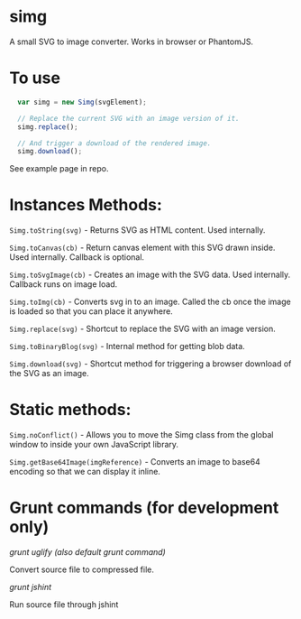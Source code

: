 simg
====

A small SVG to image converter.  Works in browser or PhantomJS.

# To use

```javascript
  var simg = new Simg(svgElement);

  // Replace the current SVG with an image version of it.
  simg.replace();

  // And trigger a download of the rendered image.
  simg.download();
  ```

See example page in repo.

# Instances Methods:

`Simg.toString(svg)` - Returns SVG as HTML content. Used internally.

`Simg.toCanvas(cb)` - Return canvas element with this SVG drawn inside. Used internally. Callback is optional.

`Simg.toSvgImage(cb)` - Creates an image with the SVG data. Used internally.  Callback runs on image load.

`Simg.toImg(cb)` - Converts svg in to an image. Called the cb once the image is loaded so that you can place it anywhere.

`Simg.replace(svg)` - Shortcut to replace the SVG with an image version.

`Simg.toBinaryBlog(svg)` - Internal method for getting blob data.

`Simg.download(svg)` - Shortcut method for triggering a browser download of the SVG as an image.

# Static methods:

`Simg.noConflict()` - Allows you to move the Simg class from the global window to inside your own JavaScript library.

`Simg.getBase64Image(imgReference)` - Converts an image to base64 encoding so that we can display it inline. 

# Grunt commands (for development only)

*grunt uglify (also default grunt command)*

Convert source file to compressed file.

*grunt jshint*

Run source file through jshint
